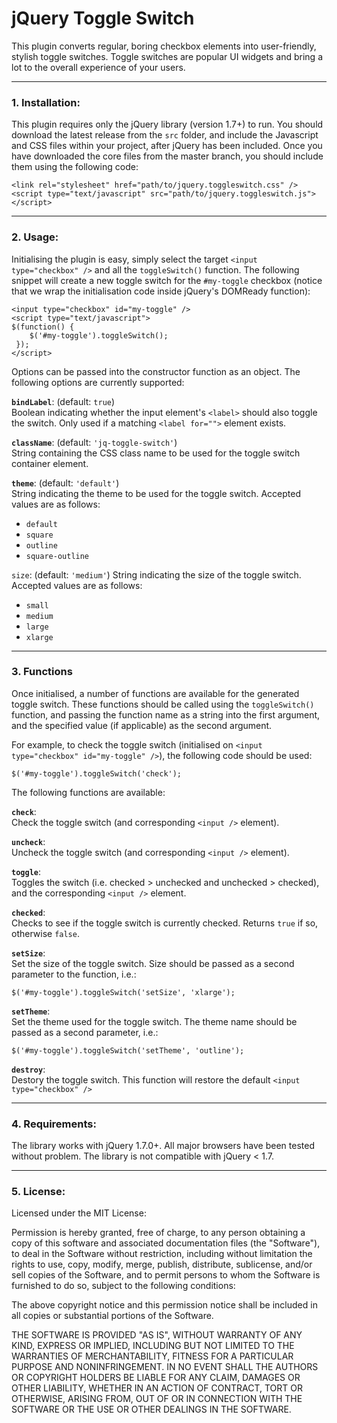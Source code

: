 # jQuery Toggle Switch

This plugin converts regular, boring checkbox elements into user-friendly, stylish toggle switches. Toggle switches are popular UI widgets and bring a lot to the overall experience of your users.

----

### 1. Installation:

This plugin requires only the jQuery library (version 1.7+) to run. You should download the latest release from the `src` folder, and include the Javascript and CSS files within your project, after jQuery has been included.  Once you have downloaded the core files from the master branch, you should include them using the following code:

    <link rel="stylesheet" href="path/to/jquery.toggleswitch.css" />
    <script type="text/javascript" src="path/to/jquery.toggleswitch.js"></script>

----

### 2. Usage:

Initialising the plugin is easy, simply select the target `<input type="checkbox" />` and all the `toggleSwitch()` function. The following snippet will create a new toggle switch for the `#my-toggle` checkbox (notice that we wrap the initialisation code inside jQuery's DOMReady function):

    <input type="checkbox" id="my-toggle" />
    <script type="text/javascript">
    $(function() {
        $('#my-toggle').toggleSwitch();
     });
    </script>

Options can be passed into the constructor function as an object. The following options are currently supported:

**`bindLabel`**: (default: `true`)<br />
Boolean indicating whether the input element's `<label>` should also toggle the switch. Only used if a matching `<label for="">` element exists.

**`className`**: (default: `'jq-toggle-switch'`)<br />
String containing the CSS class name to be used for the toggle switch container element.

**`theme`**: (default: `'default'`)<br />
String indicating the theme to be used for the toggle switch. Accepted values are as follows:

- `default`
- `square`
- `outline`
- `square-outline`

`size`: (default: `'medium'`)
String indicating the size of the toggle switch. Accepted values are as follows:

- `small`
- `medium`
- `large`
- `xlarge`

----

### 3. Functions

Once initialised, a number of functions are available for the generated toggle switch. These functions should be called using the `toggleSwitch()` function, and passing the function name as a string into the first argument, and the specified value (if applicable) as the second argument.

For example, to check the toggle switch (initialised on `<input type="checkbox" id="my-toggle" />`), the following code should be used:

    $('#my-toggle').toggleSwitch('check');

The following functions are available:

**`check`**:<br />
Check the toggle switch (and corresponding `<input />` element).

**`uncheck`**:<br />
Uncheck the toggle switch (and corresponding `<input />` element).

**`toggle`**:<br />
Toggles the switch (i.e. checked > unchecked and unchecked > checked), and the corresponding `<input />` element.

**`checked`**:<br />
Checks to see if the toggle switch is currently checked. Returns `true` if so, otherwise `false`.

**`setSize`**:<br />
Set the size of the toggle switch. Size should be passed as a second parameter to the function, i.e.: 

    $('#my-toggle').toggleSwitch('setSize', 'xlarge');

**`setTheme`**:<br />
Set the theme used for the toggle switch. The theme name should be passed as a second parameter, i.e.:

    $('#my-toggle').toggleSwitch('setTheme', 'outline');
    
**`destroy`**:<br />
Destory the toggle switch. This function will restore the default `<input type="checkbox" />`

---

### 4. Requirements:

The library works with jQuery 1.7.0+. All major browsers have been tested without problem. The library is not compatible with jQuery < 1.7.

----

### 5. License:


Licensed under the MIT License:

Permission is hereby granted, free of charge, to any person obtaining a copy of this software and associated documentation files (the "Software"), to deal in the Software without restriction, including without limitation the rights to use, copy, modify, merge, publish, distribute, sublicense, and/or sell copies of the Software, and to permit persons to whom the Software is furnished to do so, subject to the following conditions:

The above copyright notice and this permission notice shall be included in all copies or substantial portions of the Software.

THE SOFTWARE IS PROVIDED "AS IS", WITHOUT WARRANTY OF ANY KIND, EXPRESS OR IMPLIED, INCLUDING BUT NOT LIMITED TO THE WARRANTIES OF MERCHANTABILITY, FITNESS FOR A PARTICULAR PURPOSE AND NONINFRINGEMENT. IN NO EVENT SHALL THE AUTHORS OR COPYRIGHT HOLDERS BE LIABLE FOR ANY CLAIM, DAMAGES OR OTHER LIABILITY, WHETHER IN AN ACTION OF CONTRACT, TORT OR OTHERWISE, ARISING FROM, OUT OF OR IN CONNECTION WITH THE SOFTWARE OR THE USE OR OTHER DEALINGS IN THE SOFTWARE.
